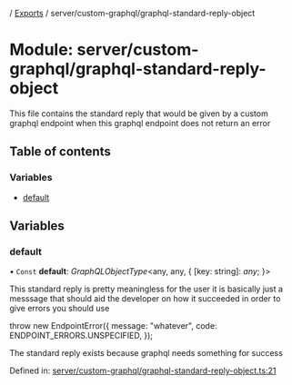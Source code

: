 [](../README.md) / [Exports](../modules.md) / server/custom-graphql/graphql-standard-reply-object

# Module: server/custom-graphql/graphql-standard-reply-object

This file contains the standard reply that would be given by a custom graphql endpoint
when this graphql endpoint does not return an error

## Table of contents

### Variables

- [default](server_custom_graphql_graphql_standard_reply_object.md#default)

## Variables

### default

• `Const` **default**: *GraphQLObjectType*<any, any, { [key: string]: *any*;  }\>

This standard reply is pretty meaningless for the user it is basically
just a messsage that should aid the developer on how it succeeded
in order to give errors you should use

throw new EndpointError({
  message: "whatever",
  code: ENDPOINT_ERRORS.UNSPECIFIED,
});

The standard reply exists because graphql needs something for success

Defined in: [server/custom-graphql/graphql-standard-reply-object.ts:21](https://github.com/onzag/itemize/blob/3efa2a4a/server/custom-graphql/graphql-standard-reply-object.ts#L21)
